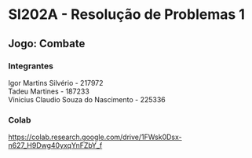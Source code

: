 # SI202A - Resolução de Problemas 1

## Jogo: Combate

### Integrantes
Igor Martins Silvério - 217972  
Tadeu Martines - 187233  
Vinicius Claudio Souza do Nascimento - 225336  


### Colab

https://colab.research.google.com/drive/1FWsk0Dsx-n627_H9Dwg40yxqYnFZbY_f
